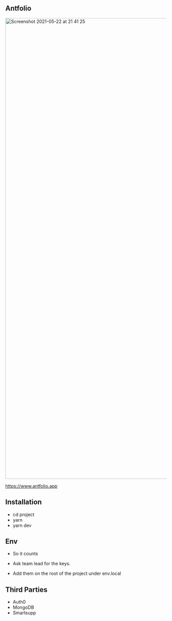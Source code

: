 ## Antfolio

<img width="1440" alt="Screenshot 2021-05-22 at 21 41 25" src="https://user-images.githubusercontent.com/44972334/119239038-8a759a80-bb46-11eb-93c7-1fe56e6abfe0.png">


https://www.antfolio.app

## Installation

- cd project
- yarn
- yarn dev

## Env
- So it counts
- Ask team lead for the keys.

- Add them on the root of the project under env.local

## Third Parties

- Auth0
- MongoDB
- Smartsupp
